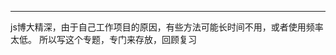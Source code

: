 ---------------------------------------- 
js博大精深，由于自己工作项目的原因，有些方法可能长时间不用，或者使用频率太低。
所以写这个专题，专门来存放，回顾复习
